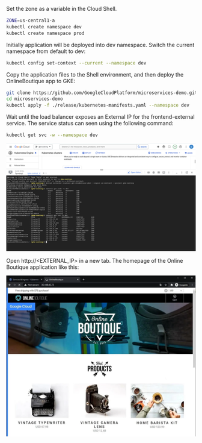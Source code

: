 Set the zone as a variable in the Cloud Shell.

```bash
ZONE=us-central1-a
kubectl create namespace dev
kubectl create namespace prod
```

Initially application will be deployed into dev namespace. Switch the current namespace from default to dev:
```bash
kubectl config set-context --current --namespace dev
```

Copy the application files to the Shell environment, and then deploy the OnlineBoutique app to GKE:

```bash
git clone https://github.com/GoogleCloudPlatform/microservices-demo.git
cd microservices-demo
kubectl apply -f ./release/kubernetes-manifests.yaml --namespace dev
```

Wait until the load balancer exposes an External IP for the frontend-external service. The service status can seen using the following command:

```bash
kubectl get svc -w --namespace dev
```
![Alt Text](images/deployed-apps.png)

Open http://<EXTERNAL_IP> in a new tab. The homepage of the Online Boutique application like this:

![Alt Text](images/boutique-app.webp)